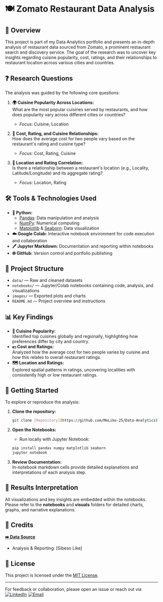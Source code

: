 # 🍽️ Zomato Restaurant Data Analysis

## 📝 Overview

This project is part of my Data Analytics portfolio and presents an in-depth analysis of restaurant data sourced from Zomato, a prominent restaurant search and discovery service. The goal of the research was to uncover key insights regarding cuisine popularity, cost, ratings, and their relationships to restaurant location across various cities and countries.

## ❓ Research Questions

The analysis was guided by the following core questions:

1. **🌍 Cuisine Popularity Across Locations:**  
   What are the most popular cuisines served by restaurants, and how does popularity vary across different cities or countries?
   - *Focus:* Cuisine, Location

2. **💸 Cost, Rating, and Cuisine Relationships:**  
   How does the average cost for two people vary based on the restaurant's rating and cuisine type?
   - *Focus:* Cost, Rating, Cuisine

3. **📍 Location and Rating Correlation:**  
   Is there a relationship between a restaurant's location (e.g., Locality, Latitude/Longitude) and its aggregate rating?
   - *Focus:* Location, Rating

## 🛠️ Tools & Technologies Used

- **🐍 Python:**  
  - [Pandas](https://pandas.pydata.org/): Data manipulation and analysis  
  - [NumPy](https://numpy.org/): Numerical computing  
  - [Matplotlib](https://matplotlib.org/) & [Seaborn](https://seaborn.pydata.org/): Data visualization
- **☁️ Google Colab:** Interactive notebook environment for code execution and collaboration
- **🖊️ Jupyter Markdown:** Documentation and reporting within notebooks
- **🌐 GitHub:** Version control and portfolio publishing

## 📁 Project Structure

- `data/` &mdash; Raw and cleaned datasets  
- `notebooks/` &mdash; Jupyter/Colab notebooks containing code, analysis, and visualizations  
- `images/` &mdash; Exported plots and charts  
- `README.md` &mdash; Project overview and instructions

## 📊 Key Findings

- **🍲 Cuisine Popularity:**  
  Identified top cuisines globally and regionally, highlighting how preferences differ by city and country.
- **💵 Cost and Ratings:**  
  Analyzed how the average cost for two people varies by cuisine and how this relates to overall restaurant ratings.
- **🗺️ Location and Ratings:**  
  Explored spatial patterns in ratings, uncovering localities with consistently high or low restaurant ratings.

## 🚀 Getting Started

To explore or reproduce the analysis:

1. **Clone the repository:**  
   ```bash
   git clone [Repository](https://github.com/MeLike-25/Data-Analytics)
   ```

2. **Open the Notebooks:**  
      - Run locally with Jupyter Notebook:
     ```bash
     pip install pandas numpy matplotlib seaborn
     jupyter notebook
     ```

3. **Review Documentation:**  
   In-notebook markdown cells provide detailed explanations and interpretations of each analysis step.

## 📖 Results Interpretation

All visualizations and key insights are embedded within the notebooks. Please refer to the **notebooks** and **visuals** folders for detailed charts, graphs, and narrative explanations.

## 🙏 Credits

**[➡️ Data Source](https://kaggle.com)**
- Analysis & Reporting: [Sibeso Like]

## 📄 License

This project is licensed under the [MIT License](LICENSE).

---

For feedback or collaboration, please open an issue or reach out via [<img src="https://img.shields.io/badge/LinkedIn-0077B5?style=for-the-badge&logo=linkedin&logoColor=white" alt="LinkedIn">](https://www.linkedin.com/in/sibeso-like-228072191)
[<img src="https://img.shields.io/badge/Email-D14836?style=for-the-badge&logo=gmail&logoColor=white" alt="Email">](mailto:sibesolike@gmail.com)
